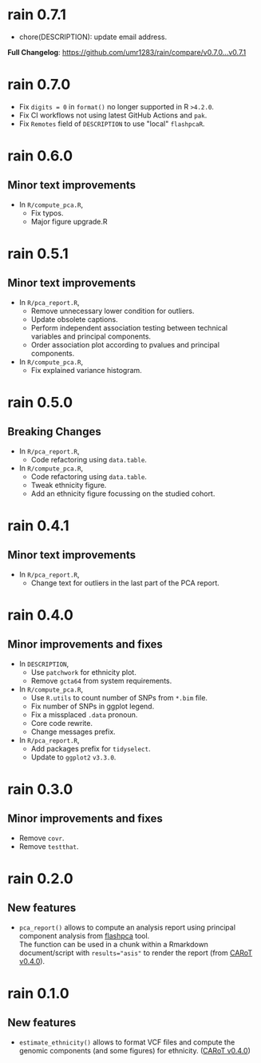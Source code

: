 # rain 0.7.1

- chore(DESCRIPTION): update email address.

**Full Changelog**: <https://github.com/umr1283/rain/compare/v0.7.0...v0.7.1>

# rain 0.7.0

- Fix `digits = 0` in `format()` no longer supported in R `>4.2.0`.
- Fix CI workflows not using latest GitHub Actions and `pak`.
- Fix `Remotes` field of `DESCRIPTION` to use "local" `flashpcaR`.

# rain 0.6.0

## Minor text improvements

* In `R/compute_pca.R`,
    + Fix typos.
    + Major figure upgrade.R

# rain 0.5.1

## Minor text improvements

* In `R/pca_report.R`,
    + Remove unnecessary lower condition for outliers.
    + Update obsolete captions.
    + Perform independent association testing between technical variables and principal components.
    + Order association plot according to pvalues and principal components.
* In `R/compute_pca.R`,
    + Fix explained variance histogram.

# rain 0.5.0

## Breaking Changes

* In `R/pca_report.R`,
    + Code refactoring using `data.table`.
* In `R/compute_pca.R`,
    + Code refactoring using `data.table`.
    + Tweak ethnicity figure.
    + Add an ethnicity figure focussing on the studied cohort.

# rain 0.4.1

## Minor text improvements

* In `R/pca_report.R`,
    + Change text for outliers in the last part of the PCA report.

# rain 0.4.0

## Minor improvements and fixes

* In `DESCRIPTION`,
    + Use `patchwork` for ethnicity plot.
    + Remove `gcta64` from system requirements.
* In `R/compute_pca.R`,
    + Use `R.utils` to count number of SNPs from `*.bim` file.
    + Fix number of SNPs in ggplot legend.
    + Fix a missplaced `.data` pronoun.
    + Core code rewrite.
    + Change messages prefix.
* In `R/pca_report.R`, 
    + Add packages prefix for `tidyselect`.
    + Update to `ggplot2` `v3.3.0`.

# rain 0.3.0

## Minor improvements and fixes

- Remove `covr`.
- Remove `testthat`.

# rain 0.2.0

## New features

* `pca_report()` allows to compute an analysis report using principal
    component analysis from
    [flashpca](https://github.com/gabraham/flashpca) tool.  
    The function can be used in a chunk within a Rmarkdown
    document/script with `results="asis"` to render the report 
    (from [CARoT v0.4.0](https://github.com/omicsr/CARoT/tree/v0.4.0)).

# rain 0.1.0

## New features

* `estimate_ethnicity()` allows to format VCF files and compute the
    genomic components (and some figures) for ethnicity. ([CARoT v0.4.0](https://github.com/omicsr/CARoT/tree/v0.4.0))

